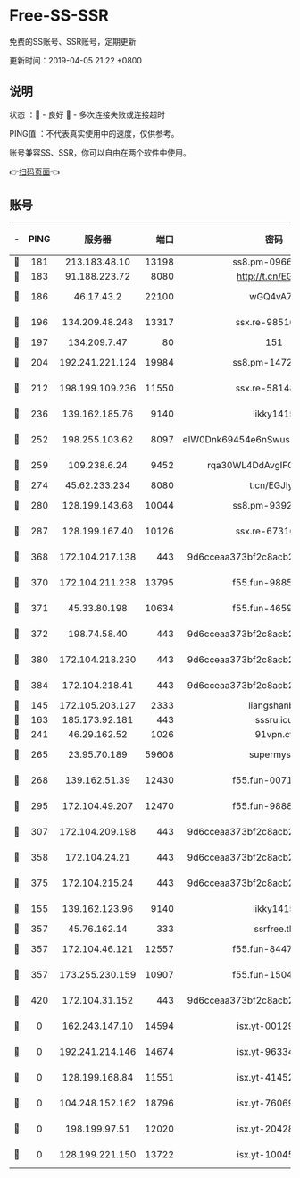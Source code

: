 # Free-SS-SSR

免费的SS账号、SSR账号，定期更新

更新时间：2019-04-05 21:22 +0800

## 说明

状态     ：🙂 - 良好 🙁 - 多次连接失败或连接超时

PING值   ：不代表真实使用中的速度，仅供参考。

账号兼容SS、SSR，你可以自由在两个软件中使用。

👉[扫码页面](https://liesauer.github.io/Free-SS-SSR/)👈

## 账号

|-|PING|服务器|端口|密码|加密方式|区域|
|:----:|:----:|:-----:|-----:|:----:|:----:|:----:|
|🙂|181|213.183.48.10|13198|ss8.pm-09661555|rc4-md5|RU|
|🙂|183|91.188.223.72|8080|http://t.cn/EGJIyrl|rc4-md5|RU|
|🙂|186|46.17.43.2|22100|wGQ4vA7D|aes-256-gcm|RU|
|🙂|196|134.209.48.248|13317|ssx.re-98510998|aes-256-cfb|US|
|🙂|197|134.209.7.47|80|151|chacha20|US|
|🙂|204|192.241.221.124|19984|ss8.pm-14722221|aes-256-cfb|US|
|🙂|212|198.199.109.236|11550|ssx.re-58148686|aes-256-cfb|US|
|🙂|236|139.162.185.76|9140|likky1415|aes-256-cfb|DE|
|🙂|252|198.255.103.62|8097|eIW0Dnk69454e6nSwuspv9DmS201tQ0D|aes-256-cfb|US|
|🙂|259|109.238.6.24|9452|rqa30WL4DdAvgIFG6Fs3znzTa|aes-256-cfb|FR|
|🙂|274|45.62.233.234|8080|t.cn/EGJIyrl|rc4-md5|CA|
|🙂|280|128.199.143.68|10044|ss8.pm-93920348|aes-256-cfb|SG|
|🙂|287|128.199.167.40|10126|ssx.re-67316869|aes-256-cfb|SG|
|🙂|368|172.104.217.138|443|9d6cceaa373bf2c8acb22e60b6a58be6|aes-256-cfb|US|
|🙂|370|172.104.211.238|13795|f55.fun-98857408|aes-256-cfb|US|
|🙂|371|45.33.80.198|10634|f55.fun-46596927|aes-256-cfb|US|
|🙂|372|198.74.58.40|443|9d6cceaa373bf2c8acb22e60b6a58be6|aes-256-cfb|US|
|🙂|380|172.104.218.230|443|9d6cceaa373bf2c8acb22e60b6a58be6|aes-256-cfb|US|
|🙂|384|172.104.218.41|443|9d6cceaa373bf2c8acb22e60b6a58be6|aes-256-cfb|US|
|🙂|145|172.105.203.127|2333|liangshanbo|chacha20|JP|
|🙂|163|185.173.92.181|443|sssru.icu|rc4-md5|RU|
|🙂|241|46.29.162.52|1026|91vpn.cf|rc4-md5|RU|
|🙂|265|23.95.70.189|59608|supermyssr|chacha20-ietf|US|
|🙂|268|139.162.51.39|12430|f55.fun-00710009|aes-256-cfb|SG|
|🙂|295|172.104.49.207|12470|f55.fun-98888236|aes-256-cfb|SG|
|🙂|307|172.104.209.198|443|9d6cceaa373bf2c8acb22e60b6a58be6|aes-256-cfb|US|
|🙂|358|172.104.24.21|443|9d6cceaa373bf2c8acb22e60b6a58be6|aes-256-cfb|US|
|🙂|375|172.104.215.24|443|9d6cceaa373bf2c8acb22e60b6a58be6|aes-256-cfb|US|
|🙁|155|139.162.123.96|9140|likky1415|aes-256-cfb|JP|
|🙁|357|45.76.162.14|333|ssrfree.tk|rc4|SG|
|🙁|357|172.104.46.121|12557|f55.fun-84475038|aes-256-cfb|SG|
|🙁|357|173.255.230.159|10907|f55.fun-15045227|aes-256-cfb|US|
|🙁|420|172.104.31.152|443|9d6cceaa373bf2c8acb22e60b6a58be6|aes-256-cfb|US|
|🙁|0|162.243.147.10|14594|isx.yt-00129224|aes-256-cfb|US|
|🙁|0|192.241.214.146|14674|isx.yt-96334607|aes-256-cfb|US|
|🙁|0|128.199.168.84|11551|isx.yt-41452908|aes-256-cfb|SG|
|🙁|0|104.248.152.162|18796|isx.yt-76069686|aes-256-cfb|SG|
|🙁|0|198.199.97.51|12020|isx.yt-20428296|aes-256-cfb|US|
|🙁|0|128.199.221.150|13722|isx.yt-10045081|aes-256-cfb|SG|
